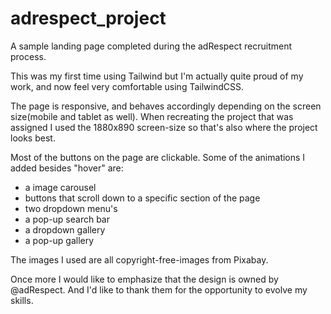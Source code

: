 # adrespect_project
A sample landing page completed during the adRespect recruitment process. 

This was my first time using Tailwind but I'm actually quite proud of my work, and now feel very comfortable using TailwindCSS. 

The page is responsive, and behaves accordingly depending on the screen size(mobile and tablet as well). 
When recreating the project that was assigned I used the 1880x890 screen-size so that's also where the project looks best. 

Most of the buttons on the page are clickable. Some of the animations I added besides "hover" are:
- a image carousel 
- buttons that scroll down to a specific section of the page
- two dropdown menu's
- a pop-up search bar 
- a dropdown gallery 
- a pop-up gallery

The images I used are all copyright-free-images from Pixabay.

Once more I would like to emphasize that the design is owned by @adRespect. And I'd like to thank them for the opportunity
to evolve my skills. 